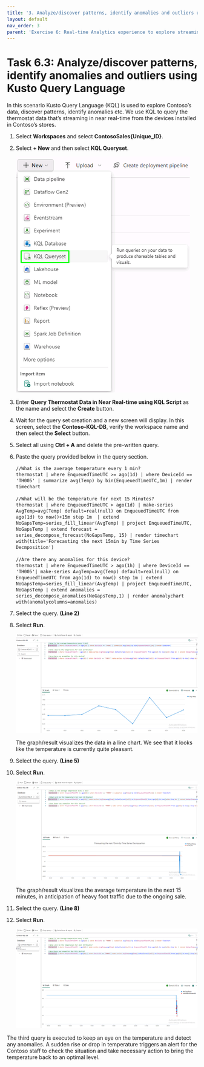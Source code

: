 ```yaml
---
title: '3. Analyze/discover patterns, identify anomalies and outliers using Kusto Query Language'
layout: default
nav_order: 3
parent: 'Exercise 6: Real-time Analytics experience to explore streaming data using KQL DB'
---
```



# Task 6.3: Analyze/discover patterns, identify anomalies and outliers using Kusto Query Language

In this scenario Kusto Query Language (KQL) is used to explore Contoso’s data, discover patterns, identify anomalies etc. 
We use KQL to query the thermostat data that’s streaming in near real-time from the devices installed in Contoso’s stores.

1. Select **Workspaces** and select **ContosoSales{Unique_ID}**.

2. Select **+ New** and then select **KQL Queryset**.

	![74avjs6q.png](../media/instructions249094/74avjs6q.png)

3. Enter **Query Thermostat Data in Near Real-time using KQL Script** as the name and select the **Create** button.

4. Wait for the query set creation and a new screen will display. In this screen, select the **Contoso-KQL-DB**, verify the workspace name and then select the **Select** button.

5. Select all using **Ctrl + A** and delete the pre-written query.

6. Paste the query provided below in the query section.

	```
	//What is the average temperature every 1 min?
	thermostat | where EnqueuedTimeUTC >= ago(1d) | where DeviceId == 'TH005' | summarize avg(Temp) by bin(EnqueuedTimeUTC,1m) | render timechart 

	//What will be the temperature for next 15 Minutes?
	thermostat | where EnqueuedTimeUTC > ago(1d) | make-series AvgTemp=avg(Temp) default=real(null) on EnqueuedTimeUTC from ago(1d) to now()+15m step 1m  | extend NoGapsTemp=series_fill_linear(AvgTemp) | project EnqueuedTimeUTC, NoGapsTemp | extend forecast = series_decompose_forecast(NoGapsTemp, 15) | render timechart with(title='Forecasting the next 15min by Time Series Decmposition')

	//Are there any anomalies for this device?
	thermostat | where EnqueuedTimeUTC > ago(1h) | where DeviceId == 'TH005'| make-series AvgTemp=avg(Temp) default=real(null) on EnqueuedTimeUTC from ago(1d) to now() step 1m | extend NoGapsTemp=series_fill_linear(AvgTemp) | project EnqueuedTimeUTC, NoGapsTemp | extend anomalies = series_decompose_anomalies(NoGapsTemp,1) | render anomalychart with(anomalycolumns=anomalies)

	```

7. Select the query. **(Line 2)**

8. Select **Run**.

	![x9e8ndqe.png](../media/instructions249094/x9e8ndqe.png)

	The graph/result visualizes the data in a line chart. We see that it looks like the temperature is currently quite pleasant.

9. Select the query. **(Line 5)**

10. Select **Run**.

	![jw0pxwv3.png](../media/instructions249094/jw0pxwv3.png)

	The graph/result visualizes the average temperature in the next 15 minutes, in anticipation of heavy foot traffic due to the ongoing sale. 

11. Select the query. **(Line 8)**

12. Select **Run**.

	![qu1ki8rb.png](../media/instructions249094/qu1ki8rb.png)


The third query is executed to keep an eye on the temperature and detect any anomalies. 
A sudden rise or drop in temperature triggers an alert for the Contoso staff to check the situation and take necessary action to bring the temperature back to an optimal level.
